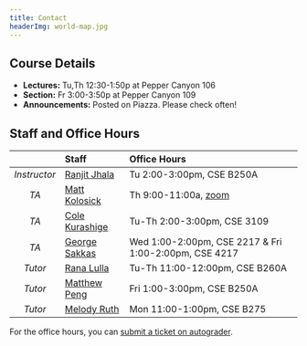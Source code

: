 ```yaml
---
title: Contact
headerImg: world-map.jpg
---
```


## Course Details

- **Lectures:**          Tu,Th 12:30-1:50p at Pepper Canyon 106
- **Section:**           Fr    3:00-3:50p  at Pepper Canyon 109
- **Announcements:**     Posted on Piazza. Please check often!

## Staff and Office Hours

|              |  **Staff**                                     | **Office Hours**                     |
|:------------:|:-----------------------------------------------|:-------------------------------------|
| *Instructor* | [Ranjit Jhala](https://ranjitjhala.github.io)  | Tu 2:00-3:00pm, CSE B250A 	       |
| *TA*         | [Matt Kolosick](mailto:mkolosic@ucsd.edu)      | Th 9:00-11:00a, [zoom](https://ucsd.zoom.us/j/2499498988) |
| *TA*         | [Cole Kurashige](mailto:ckurashige@ucsd.edu)   | Tu-Th 2:00-3:00pm, CSE 3109         |
| *TA*         | [George Sakkas](mailto:gsakkas@ucsd.edu)       | Wed 1:00-2:00pm, CSE 2217 & Fri 1:00-2:00pm, CSE 4217 |
| *Tutor*      | [Rana Lulla](mailto:rlulla@ucsd.edu)           | Tu-Th 11:00-12:00pm, CSE B260A      |
| *Tutor*      | [Matthew Peng](mailto:mapeng@ucsd.edu)         | Fri 1:00-3:00pm, CSE B250A          |
| *Tutor*      | [Melody Ruth](mailto:maruth@ucsd.edu)          | Mon 11:00-1:00pm, CSE B275 	      |

For the office hours, you can [submit a ticket on autograder](https://autograder.ucsd.edu/queue/728).

<!--

- Rana  11am-12pm on Tuesday/Thursday
- Matthew 1pm-3pm on Fridays
- Melody 11am-1pm on Mondays
## Teaching Assistants

- [Matt Kolosick](mailto:mkolosic@ucsd.edu)
- [Cole Kurashige](mailto:ckurashige@ucsd.edu)
- [George Sakkas](mailto:gsakkas@ucsd.edu)

## Tutors

- [Rana Lulla](mailto:rlulla@ucsd.edu)
- [Matthew Peng](mailto:mapeng@ucsd.edu)
- [Melody Ruth](mailto:maruth@ucsd.edu)

-->
